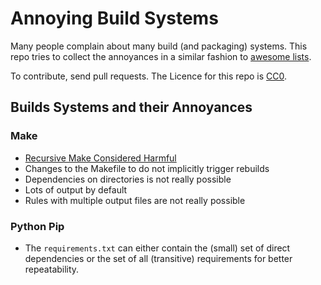 # Annoying Build Systems

Many people complain about many build (and packaging) systems.
This repo tries to collect the annoyances
in a similar fashion to
[awesome lists](https://github.com/sindresorhus/awesome).

To contribute, send pull requests.
The Licence for this repo is [CC0](https://creativecommons.org/publicdomain/zero/1.0/).

## Builds Systems and their Annoyances

### Make

* [Recursive Make Considered Harmful](http://www.lateralt.net/files/auug97.pdf)
* Changes to the Makefile to do not implicitly trigger rebuilds
* Dependencies on directories is not really possible
* Lots of output by default
* Rules with multiple output files are not really possible

### Python Pip

* The `requirements.txt` can either contain
  the (small) set of direct dependencies
  or the set of all (transitive) requirements for better repeatability.
